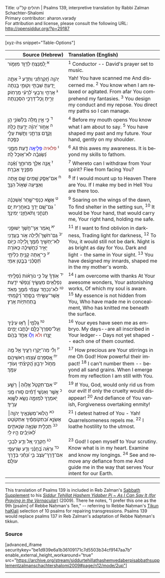 <html>
<head></head>
<body>
Title: תהלים קל״ט | Psalms 139, interpretive translation by Rabbi Zalman Schachter-Shalomi<br />
Primary contributor: aharon.varady<br />
For attribution and license, please consult the following URL: <a href="http://opensiddur.org/?p=29187">http://opensiddur.org/?p=29187</a>
<p />
<hr />

[xyz-ihs snippet="Table-Options"]<table style="margin-left: auto; margin-right: auto;" class="draggable">
<thead><tr><th id="x" style="text-align: right;">Source (Hebrew)</th><th style="text-align: left;">Translation (English)</th></tr></thead>
<tbody>
<tr><td style="vertical-align:top;">
<div class="liturgy" lang="he">
<sup>א</sup>&nbsp;לַ֭מְנַצֵּחַ לְדָוִ֣ד 
מִזְמ֑וֹר
</div></span></td>
 
<td  style="vertical-align:top;"><div class="english" lang="en">
<sup>1</sup>&nbsp;Conductor -- 
David's prayer set to music.
</div>
</td></tr>


<tr><td style="vertical-align:top;">
<div class="liturgy" lang="he">
יְהוָ֥ה חֲ֝קַרְתַּ֗נִי 
וַתֵּדָֽע׃
<sup>ב</sup>&nbsp;אַתָּ֣ה יָ֭דַעְתָּ שִׁבְתִּ֣י 
וְקוּמִ֑י 
בַּ֥נְתָּה לְ֝רֵעִ֗י 
מֵרָחֽוֹק׃
<sup>‎‏ג</sup>&nbsp;אָרְחִ֣י וְרִבְעִ֣י זֵרִ֑יתָ 
וְֽכָל־דְּרָכַ֥י הִסְכַּֽנְתָּה׃
</div></span></td>
 
<td  style="vertical-align:top;"><div class="english" lang="en">
Yah! You have scanned me 
And discerned me.
<sup>2</sup>&nbsp;You know when I am relaxed 
or agitated. 
From afar 
You comprehend my fantasies.
<sup>3</sup>&nbsp;You design my conduct and my repose. 
You direct my paths so I can manage.
</div>
</td></tr>


<tr><td style="vertical-align:top;">
<div class="liturgy" lang="he">
<sup>‎‏ ד</sup>&nbsp;כִּ֤י אֵ֣ין מִ֭לָּה בִּלְשׁוֹנִ֑י 
הֵ֥ן יְ֝הוָ֗ה יָדַ֥עְתָּ כֻלָּֽהּ׃
<sup>‎‏ה</sup>&nbsp;אָח֣וֹר וָקֶ֣דֶם צַרְתָּ֑נִי 
וַתָּ֖שֶׁת עָלַ֣י כַּפֶּֽכָה׃
</div></span></td>
 
<td  style="vertical-align:top;"><div class="english" lang="en">
<sup>4</sup>&nbsp;Before my mouth opens 
You know what I am about to say.
<sup>5</sup>&nbsp;You have shaped my past and my future. 
Your hand, gently on my shoulder.
</div>
</td></tr>


<tr><td style="vertical-align:top;">
<div class="liturgy" lang="he">
<sup>ו</sup>&nbsp;<font color="brown">פלאיה</font> <font color="blue">פְּלִ֣יאָֽה</font>  דַ֣עַת מִמֶּ֑נִּי 
נִ֝שְׂגְּבָ֗ה לֹא־א֥וּכַֽל לָֽהּ׃
</div></span></td>
 
<td  style="vertical-align:top;"><div class="english" lang="en">
<sup>6</sup>&nbsp;All this awes my awareness. 
It is beyond my skills to fathom.
</div>
</td></tr>


<tr><td style="vertical-align:top;">
<div class="liturgy" lang="he">
<sup>‎‏ז</sup>&nbsp;אָ֭נָ֥ה אֵלֵ֣ךְ מֵרוּחֶ֑ךָ 
וְ֝אָ֗נָה מִפָּנֶ֥יךָ אֶבְרָֽח׃
</div></span></td>
 
<td  style="vertical-align:top;"><div class="english" lang="en">
<sup>7</sup>&nbsp;Whereto can I withdraw from Your spirit? 
Flee from facing You?
</div>
</td></tr>


<tr><td style="vertical-align:top;">
<div class="liturgy" lang="he">
<sup>‎‏ח</sup>&nbsp;אִם־אֶסַּ֣ק שָׁ֭מַיִם 
שָׁ֣ם אָ֑תָּה 
וְאַצִּ֖יעָה שְּׁא֣וֹל 
הִנֶּֽךָּ׃
</div></span></td>
 
<td  style="vertical-align:top;"><div class="english" lang="en">
<sup>8</sup>&nbsp;If I would mount up to Heaven 
There are You. 
If I make my bed in Hell 
You are there too.
</div>
</td></tr>


<tr><td style="vertical-align:top;">
<div class="liturgy" lang="he">
<sup>‎‏ט</sup>&nbsp;אֶשָּׂ֥א כַנְפֵי־שָׁ֑חַר 
אֶ֝שְׁכְּנָ֗ה בְּאַחֲרִ֥ית יָֽם׃
<sup>‎‏י</sup>&nbsp;גַּם־שָׁ֭ם יָדְךָ֣ 
תַנְחֵ֑נִי 
וְֽתֹאחֲזֵ֥נִי יְמִינֶֽךָ׃
</div></span></td>
 
<td  style="vertical-align:top;"><div class="english" lang="en">
<sup>9</sup>&nbsp;Soaring on the wings of the dawn, 
To find shelter in the setting sun, 
<sup>10</sup>&nbsp;It would be Your hand, 
that would carry me, 
Your right hand, holding me safe.
</div>
</td></tr>


<tr><td style="vertical-align:top;">
<div class="liturgy" lang="he">
<sup>‎‏יא</sup>&nbsp;וָ֭אֹמַר אַךְ־חֹ֣שֶׁךְ יְשׁוּפֵ֑נִי 
וְ֝לַ֗יְלָה א֣וֹר בַּעֲדֵֽנִי׃
<sup>‎‏יב</sup>&nbsp;גַּם־חֹשֶׁךְ֮ לֹֽא־יַחְשִׁ֪יךְ מִ֫מֶּ֥ךָ 
וְ֭לַיְלָה כַּיּ֣וֹם יָאִ֑יר 
כַּ֝חֲשֵׁיכָ֗ה כָּאוֹרָֽה׃
<sup>‎‏יג</sup>&nbsp;כִּֽי־אַ֭תָּה קָנִ֣יתָ כִלְיֹתָ֑י 
תְּ֝סֻכֵּ֗נִי בְּבֶ֣טֶן אִמִּֽי׃
</div></span></td>
 
<td  style="vertical-align:top;"><div class="english" lang="en">
<sup>11</sup>&nbsp;If I want to find oblivion in darkness, 
Trading light for darkness, 
<sup>12</sup>&nbsp;To You, it would still not be dark.
Night is as bright as day for You. 
Dark and light - the same in Your sight.
<sup>13</sup>&nbsp;You have designed my innards, 
shaped me in the my mother's womb. 
</div>
</td></tr>


<tr><td style="vertical-align:top;">
<div class="liturgy" lang="he">
<sup>‎‏יד</sup>&nbsp;אֽוֹדְךָ֗ עַ֤ל 
כִּ֥י נוֹרָא֗וֹת נִ֫פְלֵ֥יתִי 
נִפְלָאִ֥ים מַעֲשֶׂ֑יךָ 
וְ֝נַפְשִׁ֗י יֹדַ֥עַת מְאֹֽד׃
<sup>‎‏טו</sup>&nbsp;לֹא־נִכְחַ֥ד עָצְמִ֗י מִ֫מֶּ֥ךָּ 
אֲשֶׁר־עֻשֵּׂ֥יתִי בַסֵּ֑תֶר 
רֻ֝קַּ֗מְתִּי בְּֽתַחְתִּיּ֥וֹת אָֽרֶץ׃
</div></span></td>
 
<td  style="vertical-align:top;"><div class="english" lang="en">
<sup>14</sup>&nbsp;I am overcome with thanks 
At Your awesome wonders, 
Your astonishing works, 
Of which my soul is aware.
<sup>15</sup>&nbsp;My essence is not hidden from You, 
Who have made me in concealment, 
Who has knitted me beneath the surface. 
</div>
</td></tr>


<tr><td style="vertical-align:top;">
<div class="liturgy" lang="he">
<sup> ‏טז</sup>&nbsp;גָּלְמִ֤י׀ רָ֘א֤וּ עֵינֶ֗יךָ 
וְעַֽל־סִפְרְךָ֮ כֻּלָּ֪ם 
יִכָּ֫תֵ֥בוּ 
יָמִ֥ים יֻצָּ֑רוּ 
<font color="brown">ולא</font> <font color="blue">וְל֖וֹ</font> אֶחָ֣ד בָּהֶֽם׃
</div></span></td>
 
<td  style="vertical-align:top;"><div class="english" lang="en">
<sup>16</sup>&nbsp;Your eyes have seen me as embryo. 
My days--are all inscribed 
in Your ledger-- 
Days not yet shaped --
each one of them counted.
</div>
</td></tr>


<tr><td style="vertical-align:top;">
<div class="liturgy" lang="he">
<sup>‎‏יז</sup>&nbsp;וְלִ֗י מַה־יָּקְר֣וּ רֵעֶ֣יךָ 
אֵ֑ל 
מֶ֥ה עָ֝צְמוּ רָאשֵׁיהֶֽם׃
<sup>‎‏יח</sup>&nbsp;אֶ֭סְפְּרֵם 
מֵח֣וֹל יִרְבּ֑וּן 
הֱ֝קִיצֹ֗תִי 
וְעוֹדִ֥י עִמָּֽךְ׃
</div></span></td>
 
<td  style="vertical-align:top;"><div class="english" lang="en">
<sup>17</sup>&nbsp;How precious are Your stirrings 
in me Oh God! 
How powerful their impact!
<sup>18</sup>&nbsp;I can't number them -- 
beyond all sand grains. 
When I emerge from my reflection 
I am still with You.
</div>
</td></tr>


<tr><td style="vertical-align:top;">
<div class="liturgy" lang="he">
<sup>‎‏יט</sup>&nbsp;אִם־תִּקְטֹ֖ל אֱל֥וֹהַּ׀ 
רָשָׁ֑ע 
וְאַנְשֵׁ֥י דָ֝מִ֗ים ס֣וּרוּ מֶֽנִּי׃
<sup>‎‏כ</sup>&nbsp;אֲשֶׁ֣ר יֹ֭אמְרֻךָ לִמְזִמָּ֑ה 
נָשֻׂ֖א לַשָּׁ֣וְא עָרֶֽיךָ׃
</div></span></td>
 
<td  style="vertical-align:top;"><div class="english" lang="en">
<sup>19</sup>&nbsp;If You, God, would only rid us 
from our evil! 
If only the cruelty would disappear!
<sup>20</sup>&nbsp;And defiance of You vanish, 
Forgiveness overtaking enmity!
</div>
</td></tr>


<tr><td style="vertical-align:top;">
<div class="liturgy" lang="he">
<sup>‎‏כא</sup>&nbsp;הֲלֽוֹא־מְשַׂנְאֶ֖יךָ יְהוָ֥ה׀ אֶשְׂנָ֑א 
וּ֝בִתְקוֹמְמֶ֗יךָ אֶתְקוֹטָֽט׃
<sup>‎‏כב</sup>&nbsp;תַּכְלִ֣ית שִׂנְאָ֣ה שְׂנֵאתִ֑ים לְ֝אוֹיְבִ֗ים הָ֣יוּ לִֽי׃
</div></span></td>
 
<td  style="vertical-align:top;"><div class="english" lang="en">
<sup>21</sup>&nbsp;I detest hatred of You - Yah! 
Quarrelsomeness repels me.
<sup>22</sup>&nbsp;I loathe hostility to the utmost.
</div>
</td></tr>


<tr><td style="vertical-align:top;">
<div class="liturgy" lang="he">
<sup>‎‏כג</sup>&nbsp;חָקְרֵ֣נִי אֵ֭ל 
וְדַ֣ע לְבָבִ֑י 
בְּ֝חָנֵ֗נִי וְדַ֣ע שַׂרְעַפָּֽי׃
<sup>‎‏כד</sup>&nbsp;וּרְאֵ֗ה אִם־דֶּֽרֶךְ־עֹ֥צֶב בִּ֑י 
וּ֝נְחֵ֗נִי בְּדֶ֣רֶךְ 
עוֹלָֽם׃ 
</div></span></td>
 
<td  style="vertical-align:top;"><div class="english" lang="en">
<sup>23</sup>&nbsp;God! I open myself to Your scrutiny. 
Know what is in my heart. 
Examine and know my longings.
<sup>24</sup>&nbsp;See and remove any defiance from me 
And guide me in the way 
that serves Your intent for our Earth.
</div>
</td></tr>
</tbody>
</table>

<hr />

This translation of Psalms 139 is included in Reb Zalman's <a href="http://opensiddur.org/?p=29177">Sabbath Supplement</a> to his <em><a href="http://opensiddur.org/?p=177">Siddur Tehillat Hashem Yidaber Pi ~ As I Can Say It (for Praying in the Vernacular)</a></em> (2009). There he notes, "I prefer this one as the 9th [psalm] of Rebbe Naḥman's Ten," -- referring to Rebbe Naḥman's <a href="https://opensiddur.org/prayers/life-cycle/living/repenting-resetting-forgiveness/the-tikkun-haklali-according-to-rebbe-nahman-of-bratslav/">Tikun haKlali</a> selection of 10 psalms for repairing transgressions. Psalms 139 would replace psalms 137 in Reb Zalman's adaptation of Rebbe Naḥman's tikkun.

<h3>Source</h3>

[advanced_iframe securitykey="be1d939e6a1b36109171c7d5503b34cf9147aa7b" enable_external_height_workaround="true" src="https://archive.org/stream/siddurtehillathashemyedaberpisabbathsupplementzalmanschachtershalomi2009#page/n12/mode/2up"]

<hr />

&nbsp;
</body>
</html>